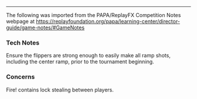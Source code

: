 ***
The following was imported from the PAPA/ReplayFX Competition Notes webpage at https://replayfoundation.org/papa/learning-center/director-guide/game-notes/#GameNotes
### Tech Notes
            
Ensure the flippers are strong enough to easily make all ramp shots, including the center ramp, prior to the tournament beginning.

### Concerns
Fire! contains lock stealing between players.
